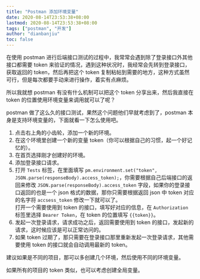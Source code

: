 ```yaml
---
title: "Postman 添加环境变量"
date: 2020-08-14T23:53:38+08:00
lastmod: 2020-08-14T23:53:38+08:00
tags: ["postman", "开发"]
author: "dianbanjiu"
toc: false
---
```


在使用 postman 进行后端接口测试的过程中，我常常会遇到除了登录接口外其他接口都需要 token 来验证的情况，遇到这种状况时，我经常会先转到登录接口，获取返回的 token，然后再把这个 token 复制粘帖到需要的地方，这种方式虽然可行，但是每次都要手动来进行操作，着实有点麻烦。  

所以我就想 postman 有没有什么机制可以把这个 token 分享出来，然后我直接在 token 的位置使用环境变量来调用就可以了呢？  

postman 做了这么久的接口测试，果然这个问题他们早就考虑到了，postman 本身是支持环境变量的，下面就看一下怎么使用吧。  

1. 点击右上角的小齿轮，添加一个新的环境。  
2. 在这个环境里创建一个新的变量 token（你可以根据自己的习惯，起一个好记忆的）。 
3. 在首页选择刚才创建好的环境。  
4. 添加登录接口请求。  
5. 打开 `Tests` 标签，在里面填写 `pm.environment.set("token", JSON.parse(responseBody).access_token);`，你需要根据自己后端接口的返回来修改 `JSON.parse(responseBody).access_token` 字段，如果你的登录接口返回的也是一个 json 格式的数据，那你只需要根据返回 json 中 token 对应的名字将 `accsess_token` 修改一下就可以了。  
打开一个需要使用到 token 的接口，填写好对应的信息，在 `Authorization` 标签里选择 `Bearer Token`，在 token 的位置填写 `{{token}}`。  
6. 发起一次登录请求，请求成功之后，返回需要使用到 token 的接口，发起新的请求，这时候应该是可以正常访问的。  
7. 如果 token 过期了，那只需要在登录接口那里重新发起一次登录请求，其他需要使用 token 的接口就会自动调用最新的 token。  

建议如果是不同的项目，那可以多创建几个环境，然后使用不同的环境变量。  

如果所有的项目的 token 类似，也可以考虑创建全局变量。  